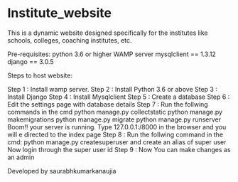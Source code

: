 # Institute_website
This is a dynamic website designed specifically for the institutes like schools, colleges, coaching institutes, etc.

Pre-requisites:
python 3.6 or higher
WAMP server 
mysqlclient == 1.3.12
django == 3.0.5

Steps to host website:

Step 1 : Install wamp server.
Step 2 : Install Python 3.6 or above
Step 3 : Install Django
Step 4 : Install Mysqlclient
Step 5 : Create a database
Step 6 : Edit the settings page with database details
Step 7 : Run the follwing commands in the cmd
         python manage.py collectstatic
         python manage.py makemigrations
         python manage.py migrate
         python manage.py runserver
         Boom!! your server is running.
         Type 127.0.0.1:/8000 in the browser and you will e directed to the index page
Step 8 : Run the follwing command in the cmd:
         python manage.py createsuperuser
         and create an alias of super user
         Now login through the super user id
Step 9 : Now You can make changes as an admin
      
      
 Developed by saurabhkumarkanaujia
